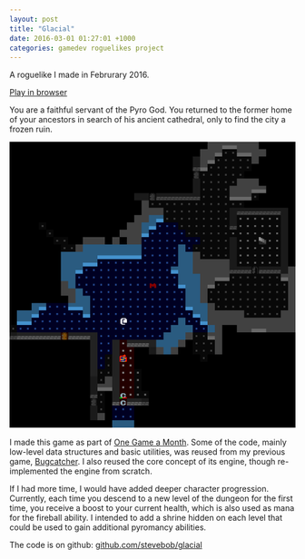 ```yaml
---
layout: post
title: "Glacial"
date: 2016-03-01 01:27:01 +1000
categories: gamedev roguelikes project
---
```


A roguelike I made in Februrary 2016.

[Play in browser](https://games.gridbugs.org/glacial)

You are a faithful servant of the Pyro God.
You returned to the former home of your ancestors in search of his ancient cathedral,
only to find the city a frozen ruin.

![screenshot](/images/glacial/screenshot.png)

I made this game as part of [One Game a Month](http://www.onegameamonth.com/).
Some of the code, mainly low-level data structures and basic utilities, was
reused from my previous game, [Bugcatcher](/bugcatcher). I also reused the core
concept of its engine, though re-implemented the engine from scratch.

If I had more time, I would have added deeper character progression. Currently,
each time you descend to a new level of the dungeon for the first time, you
receive a boost to your current health, which is also used as mana for the
fireball ability. I intended to add a shrine hidden on each level that could be
used to gain additional pyromancy abilities.

The code is on github:
[github.com/stevebob/glacial](https://github.com/stevebob/glacial)
